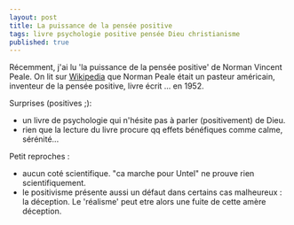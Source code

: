 ```yaml
---
layout: post
title: La puissance de la pensée positive
tags: livre psychologie positive pensée Dieu christianisme
published: true
---
```


Récemment, j'ai lu 'la puissance de la pensée positive' de Norman Vincent Peale.
On lit sur [Wikipedia](http://fr.wikipedia.org/wiki/Norman_Vincent_Peale) que Norman Peale était un pasteur américain, inventeur de la pensée positive, livre écrit ... en 1952.

Surprises (positives ;):

* un livre de psychologie qui n'hésite pas à parler (positivement) de Dieu.
* rien que la lecture du livre procure qq effets bénéfiques comme calme, sérénité...

Petit reproches :

* aucun coté scientifique. "ca marche pour Untel" ne prouve rien scientifiquement. 
* le positivisme présente aussi un défaut dans certains cas malheureux : la déception. Le 'réalisme' peut etre alors une fuite de cette amère déception.
